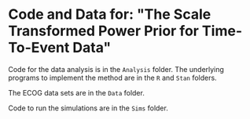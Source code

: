 # Code and Data for: "The Scale Transformed Power Prior for Time-To-Event Data"

Code for the data analysis is in the `Analysis` folder. The underlying programs to implement
the method are in the `R` and `Stan` folders.

The ECOG data sets are in the `Data` folder.

Code to run the simulations are in the `Sims` folder.

